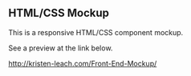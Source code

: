 ## HTML/CSS Mockup

This is a responsive HTML/CSS component mockup. 

See a preview at the link below.

http://kristen-leach.com/Front-End-Mockup/